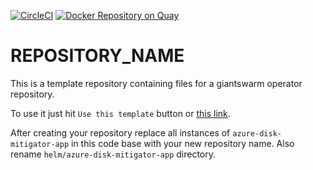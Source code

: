 <!--

    TODO:

    - Add the project to the CircleCI:
      https://circleci.com/setup-project/gh/giantswarm/REPOSITORY_NAME

    - Import RELEASE_TOKEN variable from template repository for the builds:
      https://circleci.com/gh/giantswarm/REPOSITORY_NAME/edit#env-vars

    - Change the badge (with style=shield):
      https://circleci.com/gh/giantswarm/REPOSITORY_NAME/edit#badges
      If this is a private repository token with scope `status` will be needed.

    - Run `devctl replace -i "REPOSITORY_NAME" "$(basename $(git rev-parse --show-toplevel))" *.md`
      and commit your changes.

-->
[![CircleCI](https://circleci.com/gh/giantswarm/azure-disk-mitigator-app.svg?&style=shield)](https://circleci.com/gh/giantswarm/azure-disk-mitigator-app) [![Docker Repository on Quay](https://quay.io/repository/giantswarm/azure-disk-mitigator-app/status "Docker Repository on Quay")](https://quay.io/repository/giantswarm/azure-disk-mitigator-app)

# REPOSITORY_NAME

This is a template repository containing files for a giantswarm
operator repository.

To use it just hit `Use this template` button or [this
link][generate].

After creating your repository replace all instances of
`azure-disk-mitigator-app` in this code base with your new repository name.
Also rename `helm/azure-disk-mitigator-app` directory.

[generate]: https://github.com/giantswarm/azure-disk-mitigator-app/generate
